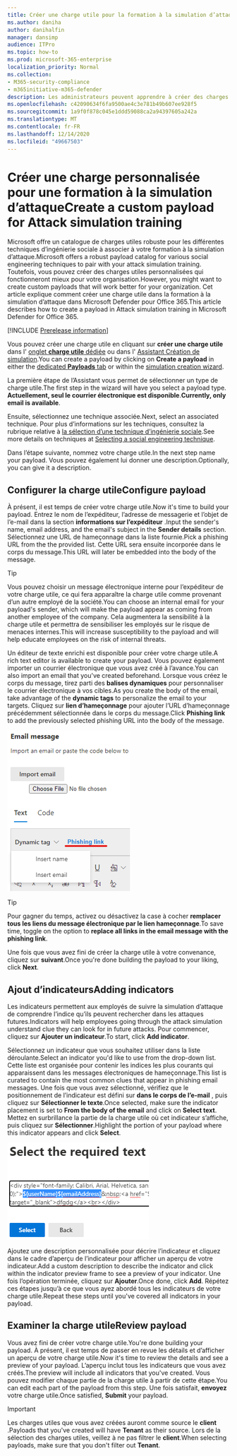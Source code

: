 ```yaml
---
title: Créer une charge utile pour la formation à la simulation d’attaque
ms.author: daniha
author: danihalfin
manager: dansimp
audience: ITPro
ms.topic: how-to
ms.prod: microsoft-365-enterprise
localization_priority: Normal
ms.collection:
- M365-security-compliance
- m365initiative-m365-defender
description: Les administrateurs peuvent apprendre à créer des charges utiles personnalisées pour la formation à la simulation d’attaque dans Microsoft Defender pour Office 365.
ms.openlocfilehash: c42090634f6fa9500ae4c3e781b49b607ee928f5
ms.sourcegitcommit: 1a9f0f878c045e1ddd59088ca2a94397605a242a
ms.translationtype: MT
ms.contentlocale: fr-FR
ms.lasthandoff: 12/14/2020
ms.locfileid: "49667503"
---
```

# <a name="create-a-custom-payload-for-attack-simulation-training"></a><span data-ttu-id="e3af7-103">Créer une charge personnalisée pour une formation à la simulation d’attaque</span><span class="sxs-lookup"><span data-stu-id="e3af7-103">Create a custom payload for Attack simulation training</span></span>

<span data-ttu-id="e3af7-104">Microsoft offre un catalogue de charges utiles robuste pour les différentes techniques d’ingénierie sociale à associer à votre formation à la simulation d’attaque.</span><span class="sxs-lookup"><span data-stu-id="e3af7-104">Microsoft offers a robust payload catalog for various social engineering techniques to pair with your attack simulation training.</span></span> <span data-ttu-id="e3af7-105">Toutefois, vous pouvez créer des charges utiles personnalisées qui fonctionneront mieux pour votre organisation.</span><span class="sxs-lookup"><span data-stu-id="e3af7-105">However, you might want to create custom payloads that will work better for your organization.</span></span> <span data-ttu-id="e3af7-106">Cet article explique comment créer une charge utile dans la formation à la simulation d’attaque dans Microsoft Defender pour Office 365.</span><span class="sxs-lookup"><span data-stu-id="e3af7-106">This article describes how to create a payload in Attack simulation training in Microsoft Defender for Office 365.</span></span>

[!INCLUDE [Prerelease information](../includes/prerelease.md)]

<span data-ttu-id="e3af7-107">Vous pouvez créer une charge utile en cliquant sur **créer une charge utile** dans l' [onglet **charge utile** dédiée](https://security.microsoft.com/attacksimulator?viewid=payload) ou dans l' [Assistant Création de simulation](attack-simulation-training.md#selecting-a-payload).</span><span class="sxs-lookup"><span data-stu-id="e3af7-107">You can create a payload by clicking on **Create a payload** in either the [dedicated **Payloads** tab](https://security.microsoft.com/attacksimulator?viewid=payload) or within the [simulation creation wizard](attack-simulation-training.md#selecting-a-payload).</span></span>

<span data-ttu-id="e3af7-108">La première étape de l’Assistant vous permet de sélectionner un type de charge utile.</span><span class="sxs-lookup"><span data-stu-id="e3af7-108">The first step in the wizard will have you select a payload type.</span></span> <span data-ttu-id="e3af7-109">**Actuellement, seul le courrier électronique est disponible**.</span><span class="sxs-lookup"><span data-stu-id="e3af7-109">**Currently, only email is available**.</span></span>

<span data-ttu-id="e3af7-110">Ensuite, sélectionnez une technique associée.</span><span class="sxs-lookup"><span data-stu-id="e3af7-110">Next, select an associated technique.</span></span> <span data-ttu-id="e3af7-111">Pour plus d’informations sur les techniques, consultez la rubrique relative à [la sélection d’une technique d’ingénierie sociale](attack-simulation-training.md#selecting-a-social-engineering-technique).</span><span class="sxs-lookup"><span data-stu-id="e3af7-111">See more details on techniques at [Selecting a social engineering technique](attack-simulation-training.md#selecting-a-social-engineering-technique).</span></span>

<span data-ttu-id="e3af7-112">Dans l’étape suivante, nommez votre charge utile.</span><span class="sxs-lookup"><span data-stu-id="e3af7-112">In the next step name your payload.</span></span> <span data-ttu-id="e3af7-113">Vous pouvez également lui donner une description.</span><span class="sxs-lookup"><span data-stu-id="e3af7-113">Optionally, you can give it a description.</span></span>

## <a name="configure-payload"></a><span data-ttu-id="e3af7-114">Configurer la charge utile</span><span class="sxs-lookup"><span data-stu-id="e3af7-114">Configure payload</span></span>

<span data-ttu-id="e3af7-115">À présent, il est temps de créer votre charge utile.</span><span class="sxs-lookup"><span data-stu-id="e3af7-115">Now it's time to build your payload.</span></span> <span data-ttu-id="e3af7-116">Entrez le nom de l’expéditeur, l’adresse de messagerie et l’objet de l’e-mail dans la section **informations sur l’expéditeur** .</span><span class="sxs-lookup"><span data-stu-id="e3af7-116">Input the sender's name, email address, and the email's subject in the **Sender details** section.</span></span> <span data-ttu-id="e3af7-117">Sélectionnez une URL de hameçonnage dans la liste fournie.</span><span class="sxs-lookup"><span data-stu-id="e3af7-117">Pick a phishing URL from the the provided list.</span></span> <span data-ttu-id="e3af7-118">Cette URL sera ensuite incorporée dans le corps du message.</span><span class="sxs-lookup"><span data-stu-id="e3af7-118">This URL will later be embedded into the body of the message.</span></span>

> [!TIP]
> <span data-ttu-id="e3af7-119">Vous pouvez choisir un message électronique interne pour l’expéditeur de votre charge utile, ce qui fera apparaître la charge utile comme provenant d’un autre employé de la société.</span><span class="sxs-lookup"><span data-stu-id="e3af7-119">You can choose an internal email for your payload's sender, which will make the payload appear as coming from another employee of the company.</span></span> <span data-ttu-id="e3af7-120">Cela augmentera la sensibilité à la charge utile et permettra de sensibiliser les employés sur le risque de menaces internes.</span><span class="sxs-lookup"><span data-stu-id="e3af7-120">This will increase susceptibility to the payload and will help educate employees on the risk of internal threats.</span></span>

<span data-ttu-id="e3af7-121">Un éditeur de texte enrichi est disponible pour créer votre charge utile.</span><span class="sxs-lookup"><span data-stu-id="e3af7-121">A rich text editor is available to create your payload.</span></span> <span data-ttu-id="e3af7-122">Vous pouvez également importer un courrier électronique que vous avez créé à l’avance.</span><span class="sxs-lookup"><span data-stu-id="e3af7-122">You can also import an email that you've created beforehand.</span></span> <span data-ttu-id="e3af7-123">Lorsque vous créez le corps du message, tirez parti des **balises dynamiques** pour personnaliser le courrier électronique à vos cibles.</span><span class="sxs-lookup"><span data-stu-id="e3af7-123">As you create the body of the email, take advantage of the **dynamic tags** to personalize the email to your targets.</span></span> <span data-ttu-id="e3af7-124">Cliquez sur **lien d’hameçonnage** pour ajouter l’URL d’hameçonnage précédemment sélectionnée dans le corps du message.</span><span class="sxs-lookup"><span data-stu-id="e3af7-124">Click **Phishing link** to add the previously selected phishing URL into the body of the message.</span></span>

![Lien de hameçonnage et balises dynamiques mises en surbrillance dans la création de charge utile pour Microsoft Defender pour Office 365](../../media/attack-sim-preview-payload-email-body.png)

> [!TIP]
> <span data-ttu-id="e3af7-126">Pour gagner du temps, activez ou désactivez la case à cocher **remplacer tous les liens du message électronique par le lien hameçonnage**.</span><span class="sxs-lookup"><span data-stu-id="e3af7-126">To save time, toggle on the option to **replace all links in the email message with the phishing link**.</span></span>

<span data-ttu-id="e3af7-127">Une fois que vous avez fini de créer la charge utile à votre convenance, cliquez sur **suivant**.</span><span class="sxs-lookup"><span data-stu-id="e3af7-127">Once you're done building the payload to your liking, click **Next**.</span></span>

## <a name="adding-indicators"></a><span data-ttu-id="e3af7-128">Ajout d’indicateurs</span><span class="sxs-lookup"><span data-stu-id="e3af7-128">Adding indicators</span></span>

<span data-ttu-id="e3af7-129">Les indicateurs permettent aux employés de suivre la simulation d’attaque de comprendre l’indice qu’ils peuvent rechercher dans les attaques futures.</span><span class="sxs-lookup"><span data-stu-id="e3af7-129">Indicators will help employees going through the attack simulation understand clue they can look for in future attacks.</span></span> <span data-ttu-id="e3af7-130">Pour commencer, cliquez sur **Ajouter un indicateur**.</span><span class="sxs-lookup"><span data-stu-id="e3af7-130">To start, click **Add indicator**.</span></span>

<span data-ttu-id="e3af7-131">Sélectionnez un indicateur que vous souhaitez utiliser dans la liste déroulante.</span><span class="sxs-lookup"><span data-stu-id="e3af7-131">Select an indicator you'd like to use from the drop-down list.</span></span> <span data-ttu-id="e3af7-132">Cette liste est organisée pour contenir les indices les plus courants qui apparaissent dans les messages électroniques de hameçonnage.</span><span class="sxs-lookup"><span data-stu-id="e3af7-132">This list is curated to contain the most common clues that appear in phishing email messages.</span></span> <span data-ttu-id="e3af7-133">Une fois que vous avez sélectionné, vérifiez que le positionnement de l’indicateur est défini sur **dans le corps de l’e-mail** , puis cliquez sur **Sélectionner le texte**.</span><span class="sxs-lookup"><span data-stu-id="e3af7-133">Once selected, make sure the indicator placement is set to **From the body of the email** and click on **Select text**.</span></span> <span data-ttu-id="e3af7-134">Mettez en surbrillance la partie de la charge utile où cet indicateur s’affiche, puis cliquez sur **Sélectionner**.</span><span class="sxs-lookup"><span data-stu-id="e3af7-134">Highlight the portion of your payload where this indicator appears and click **Select**.</span></span>

![Texte mis en surbrillance dans le corps du message à ajouter à un indicateur dans la formation à la simulation d’attaque](../../media/attack-sim-preview-select-text.png)

<span data-ttu-id="e3af7-136">Ajoutez une description personnalisée pour décrire l’indicateur et cliquez dans le cadre d’aperçu de l’indicateur pour afficher un aperçu de votre indicateur.</span><span class="sxs-lookup"><span data-stu-id="e3af7-136">Add a custom description to describe the indicator and click within the indicator preview frame to see a preview of your indicator.</span></span> <span data-ttu-id="e3af7-137">Une fois l’opération terminée, cliquez sur **Ajouter**.</span><span class="sxs-lookup"><span data-stu-id="e3af7-137">Once done, click **Add**.</span></span> <span data-ttu-id="e3af7-138">Répétez ces étapes jusqu’à ce que vous ayez abordé tous les indicateurs de votre charge utile.</span><span class="sxs-lookup"><span data-stu-id="e3af7-138">Repeat these steps until you've covered all indicators in your payload.</span></span>

## <a name="review-payload"></a><span data-ttu-id="e3af7-139">Examiner la charge utile</span><span class="sxs-lookup"><span data-stu-id="e3af7-139">Review payload</span></span>

<span data-ttu-id="e3af7-140">Vous avez fini de créer votre charge utile.</span><span class="sxs-lookup"><span data-stu-id="e3af7-140">You're done building your payload.</span></span> <span data-ttu-id="e3af7-141">À présent, il est temps de passer en revue les détails et d’afficher un aperçu de votre charge utile.</span><span class="sxs-lookup"><span data-stu-id="e3af7-141">Now it's time to review the details and see a preview of your payload.</span></span> <span data-ttu-id="e3af7-142">L’aperçu inclut tous les indicateurs que vous avez créés.</span><span class="sxs-lookup"><span data-stu-id="e3af7-142">The preview will include all indicators that you've created.</span></span> <span data-ttu-id="e3af7-143">Vous pouvez modifier chaque partie de la charge utile à partir de cette étape.</span><span class="sxs-lookup"><span data-stu-id="e3af7-143">You can edit each part of the payload from this step.</span></span> <span data-ttu-id="e3af7-144">Une fois satisfait, **envoyez** votre charge utile.</span><span class="sxs-lookup"><span data-stu-id="e3af7-144">Once satisfied, **Submit** your payload.</span></span>

> [!IMPORTANT]
> <span data-ttu-id="e3af7-145">Les charges utiles que vous avez créées auront comme source le **client** .</span><span class="sxs-lookup"><span data-stu-id="e3af7-145">Payloads that you've created will have **Tenant** as their source.</span></span> <span data-ttu-id="e3af7-146">Lors de la sélection des charges utiles, veillez à ne pas filtrer le **client**.</span><span class="sxs-lookup"><span data-stu-id="e3af7-146">When selecting payloads, make sure that you don't filter out **Tenant**.</span></span>
